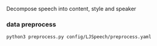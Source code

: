 Decompose speech into content, style and speaker
### data preprocess

```python3 preprocess.py config/LJSpeech/preprocess.yaml```
